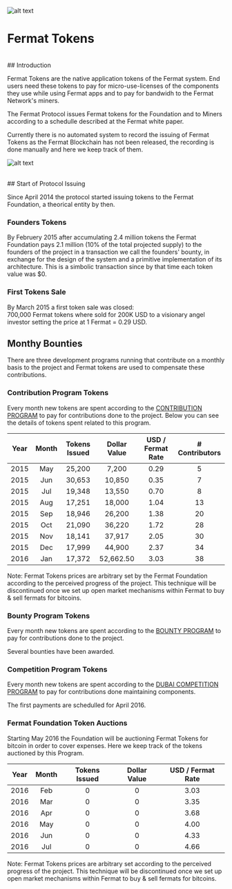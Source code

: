 ![alt text](https://github.com/bitDubai/media-kit/blob/master/MediaKit/Fermat%20Branding/Fermat%20Logotype/Fermat_Logo_3D.png "Fermat Logo")

# Fermat Tokens



<br>
## Introduction

Fermat Tokens are the native application tokens of the Fermat system. End users need these tokens to pay for micro-use-licenses of the components they use while using Fermat apps and to pay for bandwidh to the Fermat Network's miners.

The Fermat Protocol issues Fermat tokens for the Foundation and to Miners according to a schedulle described at the Fermat white paper.

Currently there is no automated system to record the issuing of Fermat Tokens as the Fermat Blockchain has not been released, the recording is done manually and here we keep track of them.

![alt text](https://github.com/bitDubai/media-kit/blob/master/MediaKit/Tokens/Fermat%20App%20Token/PerspView/HQ_1920x1080.jpg "Fermat Application Token")

<br>
## Start of Protocol Issuing

Since April 2014 the protocol started issuing tokens to the Fermat Foundation, a theorical entity by then. 

### Founders Tokens

By Februery 2015 after accumulating 2.4 million tokens the Fermat Foundation pays 2.1 million (10% of the total projected supply) to the founders of the project in a transaction we call the founders' bounty, in exchange for the design of the system and a primitive implementation of its architecture. This is a simbolic transaction since by that time each token value was $0.

### First Tokens Sale

By March 2015 a first token sale was closed: <br>
700,000 Fermat tokens where sold for 200K USD to a visionary angel investor setting the price at 1 Fermat = 0.29 USD. 
<br>

## Monthy Bounties

There are three development programs running that contribute on a monthly basis to the project and Fermat tokens are used to compensate these contributions.

### Contribution Program Tokens

Every month new tokens are spent according to the [CONTRIBUTION PROGRAM](https://github.com/bitDubai/contribution-program) to pay for contributions done to the project. Below you can see the details of tokens spent related to this program.

| Year | Month | Tokens Issued | Dollar Value | USD / Fermat Rate | # Contributors |
|:---:|:---:|:---:|:---:|:---:|:---:|
|2015|May|25,200|7,200|0.29|5|
|2015|Jun|30,653|10,850|0.35|7|
|2015|Jul|19,348|13,550|0.70|8|
|2015|Aug|17,251|18,000|1.04|13|
|2015|Sep|18,946|26,200|1.38|20|
|2015|Oct|21,090|36,220|1.72|28|
|2015|Nov|18,141|37,917|2.05|30|
|2015|Dec|17,999|44,900|2.37|34|
|2016|Jan|17,372|52,662.50|3.03|38|

Note: Fermat Tokens prices are arbitrary set by the Fermat Foundation according to the perceived progress of the project. This technique will be discontinued once we set up open market mechanisms within Fermat to buy & sell fermats for bitcoins.


### Bounty Program Tokens

Every month new tokens are spent according to the [BOUNTY PROGRAM](https://github.com/bitDubai/bounty-program) to pay for contributions done to the project.


Several bounties have been awarded.


### Competition Program Tokens

Every month new tokens are spent according to the [DUBAI COMPETITION PROGRAM](https://github.com/bitDubai/competition/tree/master/2016AUC) to pay for contributions done maintaining components.


The first payments are schedulled for April 2016.

### Fermat Foundation Token Auctions

Starting May 2016 the Foundation will be auctioning Fermat Tokens for bitcoin in order to cover expenses. Here we keep track of the tokens auctioned by this Program.

| Year | Month | Tokens Issued | Dollar Value | USD / Fermat Rate | 
|:---:|:---:|:---:|:---:|:---:|
|2016|Feb|0|0|3.03|
|2016|Mar|0|0|3.35|
|2016|Apr|0|0|3.68|
|2016|May|0|0|4.00|
|2016|Jun|0|0|4.33|
|2016|Jul|0|0|4.66|

Note: Fermat Tokens prices are arbitrary set according to the perceived progress of the project. This technique will be discontinued once we set up open market mechanisms within Fermat to buy & sell fermats for bitcoins.
